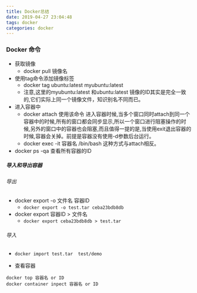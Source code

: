 ```yaml
---
title: Docker总结
date: 2019-04-27 23:04:48
tags: docker
categories: docker
---
```


### Docker 命令

- 获取镜像
  - docker pull 镜像名
- 使用tag命令添加镜像标签
  - docker tag ubuntu:latest myubuntu:latest
  - 注意,这里的myubuntu:latest 和ubuntu:latest 镜像的ID其实是完全一致的,它们实际上同一个镜像文件，知识别名不同而已。
- 进入容器中
  - docker attach 使用该命令 进入容器时候,当多个窗口同时attach到同一个容器中的时候,所有的窗口都会同步显示,所以一个窗口进行阻塞操作的时候,另外的窗口中的容器也会阻塞,而且值得一提的是,当使用exit退出容器的时候,容器会关掉。前提是容器没有使用-d参数后台运行。
  - docker exec -it 容器名 /bin/bash 这种方式与attach相反。
- docker ps -qa 查看所有容器的ID

<!--more-->

##### 导入和导出容器

###### 导出

- docker export -o 文件名 容器ID
  - `docker export -o test.tar ceba23bdb8db`
- docker export 容器ID  > 文件名
  - `docker export ceba23bdb8db > test.tar`

###### 导入

- `docker import test.tar  test/demo`



- 查看容器

~~~
docker top 容器名 or ID
docker container inpect 容器名 or ID
~~~


